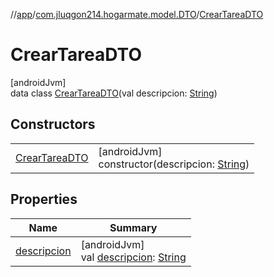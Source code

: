 //[app](../../../index.md)/[com.jluqgon214.hogarmate.model.DTO](../index.md)/[CrearTareaDTO](index.md)

# CrearTareaDTO

[androidJvm]\
data class [CrearTareaDTO](index.md)(val descripcion: [String](https://kotlinlang.org/api/latest/jvm/stdlib/kotlin-stdlib/kotlin/-string/index.html))

## Constructors

| | |
|---|---|
| [CrearTareaDTO](-crear-tarea-d-t-o.md) | [androidJvm]<br>constructor(descripcion: [String](https://kotlinlang.org/api/latest/jvm/stdlib/kotlin-stdlib/kotlin/-string/index.html)) |

## Properties

| Name | Summary |
|---|---|
| [descripcion](descripcion.md) | [androidJvm]<br>val [descripcion](descripcion.md): [String](https://kotlinlang.org/api/latest/jvm/stdlib/kotlin-stdlib/kotlin/-string/index.html) |
